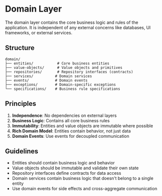 # Domain Layer

The domain layer contains the core business logic and rules of the application. It is independent of any external concerns like databases, UI frameworks, or external services.

## Structure

```
domain/
├── entities/           # Core business entities
├── value-objects/      # Value objects and primitives
├── repositories/       # Repository interfaces (contracts)
├── services/          # Domain services
├── events/            # Domain events
├── exceptions/        # Domain-specific exceptions
└── specifications/    # Business rule specifications
```

## Principles

1. **Independence**: No dependencies on external layers
2. **Business Logic**: Contains all core business rules
3. **Immutability**: Entities and value objects are immutable where possible
4. **Rich Domain Model**: Entities contain behavior, not just data
5. **Domain Events**: Use events for decoupled communication

## Guidelines

- Entities should contain business logic and behavior
- Value objects should be immutable and validate their own state
- Repository interfaces define contracts for data access
- Domain services contain business logic that doesn't belong to a single entity
- Use domain events for side effects and cross-aggregate communication
